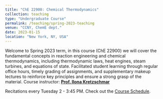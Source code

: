 ```yaml
---
title: "ChE 22900: Chemical Thermodynamics"
collection: teaching
type: "Undergraduate Course"
permalink: /teaching/spring-2023-teaching
venue: "CCNY, ChemE dept."
date: 2023-01-15
location: "New York, NY, USA"
---
```



Welcome to Spring 2023 term, in this course (ChE 22900) we will cover the fundamental concepts in reaction engineering and chemical thermodynamics, including thermodynamic laws, heat engines, steam turbines, and equations of state. Facilitated student learning through regular office hours, timely grading of assignments, and supplementary makeup lectures to reinforce key principles and ensure a strong grasp of the material.
Course instructor: [**Prof. Ilona Kretzschmar**](https://www.ccny.cuny.edu/profiles/ilona-kretzschmar)

Recitations every Tuesday 2 - 3:45 PM. Check out the [Course Schedule](/files/thermo/ChE_22900_Course_Schedule_S2023.pdf).


